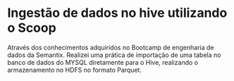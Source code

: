 # Ingestão de dados no hive utilizando o Scoop

Através dos conhecimentos adquiridos no Bootcamp de engenharia de dados da Semantix. Realizei uma prática de importação de uma tabela no banco de dados
do MYSQL diretamente para o Hive, realizando o armazenamento no HDFS no formato Parquet.

